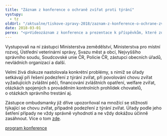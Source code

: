 ```yaml
---
title: "Záznam z konference o ochraně zvířat proti týrání"
vystupy:
  - tz
oldUrl: "/aktualne/tiskove-zpravy-2018/zaznam-z-konference-o-ochrane-zvirat-proti-tyrani"
date: 2018-03-01
perex: "<p>Videozáznam z konference a prezentace k příspěvkům, které zde zazněly, by měly být dostupné na webu ochránce ve druhé polovině března. Konference k problematice ochrany zvířat proti týrání se konala 22. února.</p>"
---
```


<!-- imported from the old website -->

<p>Vystupovali na ní zástupci Ministerstva zemědělství, Ministerstva pro místní rozvoj, Ústřední veterinární správy, Svazu měst a obcí, Nejvyššího správního soudu, Soudcovské unie ČR, Policie ČR, zástupci obecních úřadů, nevládních organizací a další.</p><p>Velmi živá diskuze nastolovala konkrétní problémy, s nimiž se úřady setkávají při řešení podezření z týrání zvířat, při povolování chovu zvířat vyžadujících zvláštní péči, financování zvláštních opatření, welfare zvířat, otázkách spojených s prováděním kontrolních prohlídek chovatelů, o otázkách správního trestání aj.</p><p>Zástupce ombudsmanky již dříve upozorňoval na množící se stížnosti týkající se chovu zvířat, případně podezření z týrání zvířat. Úřady podle jeho šetření případy ne vždy správně vyhodnotí a ne vždy dokážou účinně zasáhnout. Více o tom <a href="/aktualne/tiskove-zpravy-2017/lide-podcenuji-chov-zvirat-urady-musi-pri-reseni-spolupracovat/" target="_blank">zde</a>.</p><p></p><p><a href="/uploads-import/projekt_ESF/00_2018_VA/02_22_Aktualni_poznatky_a_otazniky_v_oblasti_ochrany_zvirat_proti_tyrani_PROGRAM.pdf" target="_blank">program konference</a></p>
